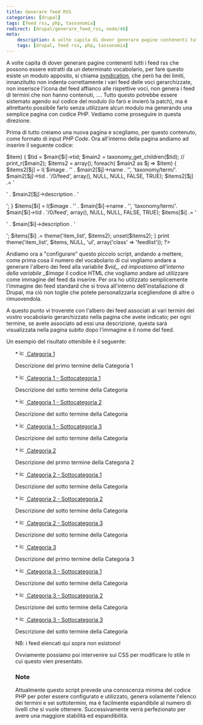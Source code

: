 ```yaml
---
title: Generare feed RSS
categories: [drupal]
tags: [feed rss, php, tassonomia]
redirect: [drupal/generare_feed_rss, node/46]
meta:
    description: A volte capita di dover generare pagine contenenti tutti i feed rss che possono essere estratti da un determinato vocabolario, per fare questo esiste un modulo apposito, si chiama <a href="http://drupal.org/project/syndication">syndication</a>, che però ha dei limiti, innanzitutto non indenta correttamente i vari feed delle voci gerarchizzate, non inserisce l'icona del feed affianco alle rispettive voci, non genera i feed di termini che non hanno contenuti, .... Tutto questo potrebbe essere sistemato agendo sul codice del modulo (lo farò e invierò la patch), ma è altrettanto possibile farlo senza utilizzare alcun modulo ma generando una semplice pagina con codice PHP.
    tags: [drupal, feed rss, php, tassonomia]
---
```

A volte capita di dover generare pagine contenenti tutti i feed rss che possono essere estratti da un determinato vocabolario, per fare questo esiste un modulo apposito, si chiama <a href="http://drupal.org/project/syndication">syndication</a>, che però ha dei limiti, innanzitutto non indenta correttamente i vari feed delle voci gerarchizzate, non inserisce l'icona del feed affianco alle rispettive voci, non genera i feed di termini che non hanno contenuti, .... Tutto questo potrebbe essere sistemato agendo sul codice del modulo (lo farò e invierò la patch), ma è altrettanto possibile farlo senza utilizzare alcun modulo ma generando una semplice pagina con codice PHP. Vediamo come proseguire in questa direzione.
<!--break-->
Prima di tutto creiamo una nuova pagina e scegliamo, per questo contenuto, come formato di input _PHP Code_. Ora all'interno della pagina andiamo ad inserire il seguente codice:
<?php
$vid = 4;
$main = taxonomy_get_tree($vid, 0, 0, 2);
$items = array();
$image = '&lt;img src="/misc/feed.png" alt="icona del feed RSS" width="16" height="16" /&gt;';
foreach( $main as $i => $item) {
  $tid = $main[$i]->tid;
  $main2 = taxonomy_get_children($tid);
  // print_r($main2);
  $items2 = array();
  foreach( $main2 as $j => $item) {
    $items2[$j] = l( $image . '<span>' . $main2[$j]->name . '</span>', 'taxonomy/term/'. $main2[$j]->tid . '/0/feed', array(), NULL, NULL, FALSE, TRUE);
    $items2[$j] .= '<p>' . $main2[$j]->description . '</p>';
  }
  $items[$i] = l($image . '<span>' . $main[$i]->name . '</span>', 'taxonomy/term/'. $main[$i]->tid . '/0/feed', array(), NULL, NULL, FALSE, TRUE);
  $items[$i] .= '<p>' . $main[$i]->description . '</p>';
  $items[$i] .= theme('item_list', $items2);
  unset($items2);
}
print theme('item_list', $items, NULL, 'ul', array('class' => 'feedlist'));
?>
Andiamo ora a "configurare" questo piccolo script, andando a mettere, come prima cosa il numero del vocabolario di cui vogliamo andare a generare l'albero dei feed alla variabile _$vid_,  ed impostiamo all'interno della variabile _$image_ il codice HTML che vogliamo andare ad utilizzare come immagine del feed da inserire. Per ora ho utilizzato semplicemente l'immagine dei feed standard che si trova all'interno dell'installazione di Drupal, ma ciò non toglie che potete personalizzarla scegliendone di altre o rimuovendola.

A questo punto vi troverete con l'albero dei feed associati ai vari termini del vostro vocabolario gerarchizzato nella pagina che avete indicato; per ogni termine, se avete associato ad essi una descrizione, questa sarà visualizzata nella pagina subito dopo l'immagine e il nome del feed.

Un esempio del risultato ottenibile è il seguente:
<ul class="feedlist">  *  <a href="#"> <img src="/misc/feed.png" alt="icona del feed RSS" height="16" width="16" /> <span>Categoria 1</span> </a> <p>Descrizione del primo termine della Categoria 1</p> <div class="item-list">   *  <a href="#"> <img src="/misc/feed.png" alt="icona del feed RSS" height="16" width="16" /> <span>Categoria 1 - Sottocategoria 1</span> </a> <p>Descrizione del sotto termine della Categoria </p>   *  <a href="#"> <img src="/misc/feed.png" alt="icona del feed RSS" height="16" width="16" /> <span>Categoria 1 - Sottocategoria 2</span> </a> <p>Descrizione del sotto termine della Categoria </p>   *  <a href="#"> <img src="/misc/feed.png" alt="icona del feed RSS" height="16" width="16" /> <span>Categoria 1 - Sottocategoria 3</span> </a> <p>Descrizione del sotto termine della Categoria </p>   </div>   *  <a href="#"> <img src="/misc/feed.png" alt="icona del feed RSS" height="16" width="16" /> <span>Categoria 2</span> </a> <p>Descrizione del primo termine della Categoria 2</p> <div class="item-list">   *  <a href="#"> <img src="/misc/feed.png" alt="icona del feed RSS" height="16" width="16" /> <span>Categoria 2 - Sottocategoria 1</span> </a> <p>Descrizione del sotto termine della Categoria </p>   *  <a href="#"> <img src="/misc/feed.png" alt="icona del feed RSS" height="16" width="16" />  <span>Categoria 2 - Sottocategoria 2</span>       </a>          <p>Descrizione del sotto termine della Categoria </p>                 *           <a href="#">            <img src="/misc/feed.png" alt="icona del feed RSS" height="16" width="16" />           <span>Categoria 2 - Sottocategoria 3</span>          </a>          <p>Descrizione del sotto termine della Categoria </p>                    </div>       *     <a href="#">      <img src="/misc/feed.png" alt="icona del feed RSS" height="16" width="16" />      <span>Categoria 3</span>    </a>    <p>Descrizione del primo termine della Categoria 3</p>    <div class="item-list">               *           <a href="#">            <img src="/misc/feed.png" alt="icona del feed RSS" height="16" width="16" />            <span>Categoria 3 - Sottocategoria 1</span>          </a>          <p>Descrizione del sotto termine della Categoria </p>                 *           <a href="#">            <img src="/misc/feed.png" alt="icona del feed RSS" height="16" width="16" />            <span>Categoria 3 - Sottocategoria 2</span>          </a>          <p>Descrizione del sotto termine della Categoria </p>                 *           <a href="#">            <img src="/misc/feed.png" alt="icona del feed RSS" height="16" width="16" />            <span>Categoria 3 - Sottocategoria 3</span>          </a>          <p>Descrizione del sotto termine della Categoria </p>                  </div>
NB: i feed elencati qui sopra non esistono!

Ovviamente possiamo poi intervenire sui CSS per modificare lo stile in cui questo vien presentato.

<h3>Note</h3>
Attualmente questo script prevede una conoscenza minima del codice PHP per poter essere configurato e utilizzato, genera solamente l'elenco dei termini e sei sottotermini, ma è facilmente espandibile al numero di livelli che si vuole ottenere. Successivamente verrà perfezionato per avere una maggiore stabilità ed espandibilità.

